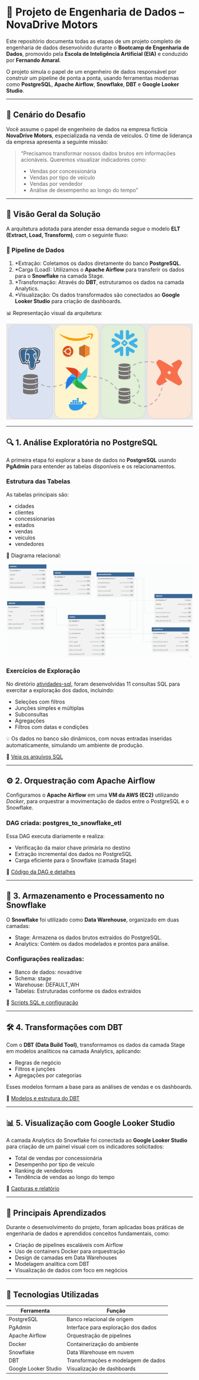 # 🚗 Projeto de Engenharia de Dados – NovaDrive Motors

Este repositório documenta todas as etapas de um projeto completo de engenharia de dados desenvolvido durante o **Bootcamp de Engenharia de Dados**, promovido pela **Escola de Inteligência Artificial (EIA)** e conduzido por **Fernando Amaral**.

O projeto simula o papel de um engenheiro de dados responsável por construir um pipeline de ponta a ponta, usando ferramentas modernas como **PostgreSQL**, **Apache Airflow**, **Snowflake**, **DBT** e **Google Looker Studio**.

---

## 💼 Cenário do Desafio

Você assume o papel de engenheiro de dados na empresa fictícia **NovaDrive Motors**, especializada na venda de veículos. O time de liderança da empresa apresenta a seguinte missão:

> “Precisamos transformar nossos dados brutos em informações acionáveis. Queremos visualizar indicadores como:
> - Vendas por concessionária  
> - Vendas por tipo de veículo  
> - Vendas por vendedor  
> - Análise de desempenho ao longo do tempo”

---

## 🧩 Visão Geral da Solução

A arquitetura adotada para atender essa demanda segue o modelo **ELT (Extract, Load, Transform)**, com o seguinte fluxo:


### 🔁 Pipeline de Dados

1. *Extração: Coletamos os dados diretamente do banco **PostgreSQL**.
2. *Carga (Load): Utilizamos o **Apache Airflow** para transferir os dados para o **Snowflake** na camada Stage.
3. *Transformação: Através do **DBT**, estruturamos os dados na camada Analytics.
4. *Visualização: Os dados transformados são conectados ao **Google Looker Studio** para criação de dashboards.

📊 Representação visual da arquitetura:

![Arquitetura da Solução](./images/arquitetura.png)

---

## 🔍 1. Análise Exploratória no PostgreSQL

A primeira etapa foi explorar a base de dados no **PostgreSQL** usando **PgAdmin** para entender as tabelas disponíveis e os relacionamentos.

### Estrutura das Tabelas

As tabelas principais são:

- cidades
- clientes
- concessionarias
- estados
- vendas
- veiculos
- vendedores

📌 Diagrama relacional:

![Diagrama Relacional](./images/postgreSQL.png)

### Exercícios de Exploração

No diretório [atividades-sql](./postgreSQL/atividades-sql), foram desenvolvidas 11 consultas SQL para exercitar a exploração dos dados, incluindo:

- Seleções com filtros
- Junções simples e múltiplas
- Subconsultas
- Agregações
- Filtros com datas e condições

💡 Os dados no banco são dinâmicos, com novas entradas inseridas automaticamente, simulando um ambiente de produção.

📂 [Veja os arquivos SQL](./postgreSQL/README.md)

---

## ⚙ 2. Orquestração com Apache Airflow

Configuramos o **Apache Airflow** em uma **VM da AWS (EC2)** utilizando *Docker*, para orquestrar a movimentação de dados entre o PostgreSQL e o Snowflake.

### DAG criada: postgres_to_snowflake_etl

Essa DAG executa diariamente e realiza:

- Verificação da maior chave primária no destino
- Extração incremental dos dados no PostgreSQL
- Carga eficiente para o Snowflake (camada Stage)

📂 [Código da DAG e detalhes](./airflow/README.md)

---

## 🧊 3. Armazenamento e Processamento no Snowflake

O **Snowflake** foi utilizado como **Data Warehouse**, organizado em duas camadas:

- Stage: Armazena os dados brutos extraídos do PostgreSQL.
- Analytics: Contém os dados modelados e prontos para análise.

### Configurações realizadas:

- Banco de dados: novadrive
- Schema: stage
- Warehouse: DEFAULT_WH
- Tabelas: Estruturadas conforme os dados extraídos

📂 [Scripts SQL e configuração](./snowflake/README.md)

---

## 🛠 4. Transformações com DBT

Com o **DBT (Data Build Tool)**, transformamos os dados da camada Stage em modelos analíticos na camada Analytics, aplicando:

- Regras de negócio
- Filtros e junções
- Agregações por categorias

Esses modelos formam a base para as análises de vendas e os dashboards.

📂 [Modelos e estrutura do DBT](./dbt/README.md)

---

## 📊 5. Visualização com Google Looker Studio

A camada Analytics do Snowflake foi conectada ao **Google Looker Studio** para criação de um painel visual com os indicadores solicitados:

- Total de vendas por concessionária
- Desempenho por tipo de veículo
- Ranking de vendedores
- Tendência de vendas ao longo do tempo

📂 [Capturas e relatório](./looker-studio/README.md)

---

## 🧠 Principais Aprendizados

Durante o desenvolvimento do projeto, foram aplicadas boas práticas de engenharia de dados e aprendidos conceitos fundamentais, como:

- Criação de pipelines escaláveis com Airflow
- Uso de containers Docker para orquestração
- Design de camadas em Data Warehouses
- Modelagem analítica com DBT
- Visualização de dados com foco em negócios

---

## 🧰 Tecnologias Utilizadas

| Ferramenta         | Função                                 |
|--------------------|-----------------------------------------|
| PostgreSQL         | Banco relacional de origem              |
| PgAdmin            | Interface para exploração dos dados     |
| Apache Airflow     | Orquestração de pipelines               |
| Docker             | Containerização do ambiente             |
| Snowflake          | Data Warehouse em nuvem                 |
| DBT                | Transformações e modelagem de dados     |
| Google Looker Studio | Visualização de dashboards           |